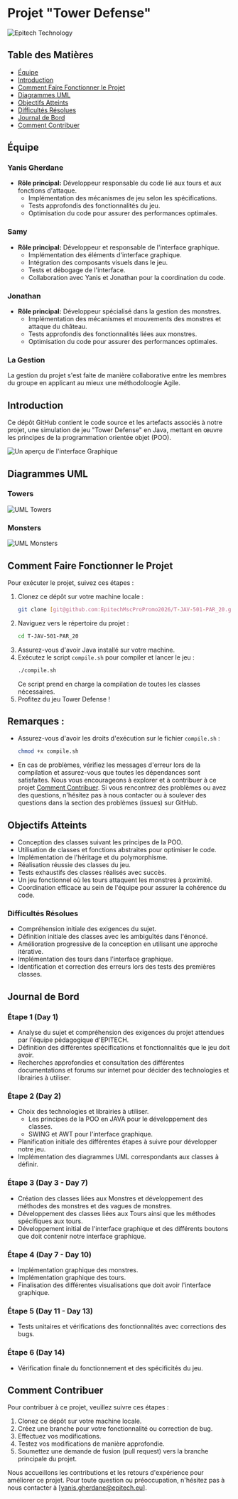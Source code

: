 # Projet "Tower Defense"
![Epitech Technology](Images/logoEpitech.png "Logo EPITECH")

## Table des Matières
- [Équipe](#équipe)
- [Introduction](#introduction)
- [Comment Faire Fonctionner le Projet](#éxécuter-le-jeu)
- [Diagrammes UML](#diagrammes-uml)
- [Objectifs Atteints](#objectifs-atteints)
- [Difficultés Résolues](#difficultés-résolues)
- [Journal de Bord](#journal-de-bord)
- [Comment Contribuer](#comment-contribuer)

## Équipe

### Yanis Gherdane
- **Rôle principal:** Développeur responsable du code lié aux tours et aux fonctions d'attaque.
    - Implémentation des mécanismes de jeu selon les spécifications.
    - Tests approfondis des fonctionnalités du jeu.
    - Optimisation du code pour assurer des performances optimales.

### Samy
- **Rôle principal:** Développeur et responsable de l'interface graphique.
    - Implémentation des éléments d'interface graphique.
    - Intégration des composants visuels dans le jeu.
    - Tests et débogage de l'interface.
    - Collaboration avec Yanis et Jonathan pour la coordination du code.

### Jonathan
- **Rôle principal:** Développeur spécialisé dans la gestion des monstres.
    - Implémentation des mécanismes et mouvements des monstres et attaque du château.
    - Tests approfondis des fonctionnalités liées aux monstres.
    - Optimisation du code pour assurer des performances optimales.


### La Gestion
La gestion du projet s'est faite de manière collaborative entre les membres du groupe en applicant au mieux une méthodoloogie Agile.

## Introduction
Ce dépôt GitHub contient le code source et les artefacts associés à notre projet, une simulation de jeu "Tower Defense" en Java, mettant en œuvre les principes de la programmation orientée objet (POO).

![Un aperçu de l'interface Graphique](Images/TowerDefenseGame.png "Tower Defense")


## Diagrammes UML

### Towers
![UML Towers](Images/UML2_Tower1.png "UML Towers")

### Monsters
![UML Monsters](Images/UML2_Monster.png "UML Monsters")

## Comment Faire Fonctionner le Projet

Pour exécuter le projet, suivez ces étapes :
1. Clonez ce dépôt sur votre machine locale :
    ```bash
    git clone [git@github.com:EpitechMscProPromo2026/T-JAV-501-PAR_20.git]
    ```
2. Naviguez vers le répertoire du projet :
    ```bash
    cd T-JAV-501-PAR_20
    ```
3. Assurez-vous d'avoir Java installé sur votre machine.
4. Exécutez le script `compile.sh` pour compiler et lancer le jeu :
    ```bash
    ./compile.sh
    ```
   Ce script prend en charge la compilation de toutes les classes nécessaires.
5. Profitez du jeu Tower Defense !

## Remarques :
- Assurez-vous d'avoir les droits d'exécution sur le fichier `compile.sh` :
    ```bash
    chmod +x compile.sh
    ```
- En cas de problèmes, vérifiez les messages d'erreur lors de la compilation et assurez-vous que toutes les dépendances sont satisfaites.
Nous vous encourageons à explorer et à contribuer à ce projet [Comment Contribuer](#Comment-Contribuer). Si vous rencontrez des problèmes ou avez des questions, n'hésitez pas à nous contacter ou à soulever des questions dans la section des problèmes (issues) sur GitHub.

## Objectifs Atteints

- Conception des classes suivant les principes de la POO.
- Utilisation de classes et fonctions abstraites pour optimiser le code.
- Implémentation de l'héritage et du polymorphisme.
- Réalisation réussie des classes du jeu.
- Tests exhaustifs des classes réalisés avec succès.
- Un jeu fonctionnel où les tours attaquent les monstres à proximité.
- Coordination efficace au sein de l'équipe pour assurer la cohérence du code.

### Difficultés Résolues

- Compréhension initiale des exigences du sujet.
- Définition initiale des classes avec les ambiguïtés dans l'énoncé.
- Amélioration progressive de la conception en utilisant une approche itérative.
- Implémentation des tours dans l'interface graphique.
- Identification et correction des erreurs lors des tests des premières classes.

## Journal de Bord

### Étape 1 (Day 1)
- Analyse du sujet et compréhension des exigences du projet attendues par l'équipe pédagogique d'EPITECH.
- Définition des différentes spécifications et fonctionnalités que le jeu doit avoir.
- Recherches approfondies et consultation des différentes documentations et forums sur internet pour décider des technologies et librairies à utiliser.

### Étape 2 (Day 2)
- Choix des technologies et librairies à utiliser.
    - Les principes de la POO en JAVA pour le développement des classes.
    - SWING et AWT pour l'interface graphique.
- Planification initiale des différentes étapes à suivre pour développer notre jeu.
- Implémentation des diagrammes UML correspondants aux classes à définir.

### Étape 3 (Day 3 - Day 7)
- Création des classes liées aux Monstres et développement des méthodes des monstres et des vagues de monstres.
- Développement des classes liées aux Tours ainsi que les méthodes spécifiques aux tours.
- Développement initial de l'interface graphique et des différents boutons que doit contenir notre interface graphique.

### Étape 4 (Day 7 - Day 10)
- Implémentation graphique des monstres.
- Implémentation graphique des tours.
- Finalisation des différentes visualisations que doit avoir l'interface graphique.

### Étape 5 (Day 11 - Day 13)
- Tests unitaires et vérifications des fonctionnalités avec corrections des bugs.

### Étape 6 (Day 14)
- Vérification finale du fonctionnement et des spécificités du jeu.

## Comment Contribuer

Pour contribuer à ce projet, veuillez suivre ces étapes :

1. Clonez ce dépôt sur votre machine locale.
2. Créez une branche pour votre fonctionnalité ou correction de bug.
3. Effectuez vos modifications.
4. Testez vos modifications de manière approfondie.
5. Soumettez une demande de fusion (pull request) vers la branche principale du projet.

Nous accueillons les contributions et les retours d'expérience pour améliorer ce projet. Pour toute question ou préoccupation, n'hésitez pas à nous contacter à [yanis.gherdane@epitech.eu].
